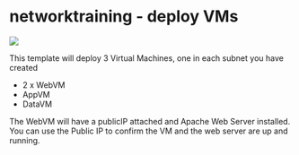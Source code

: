 # networktraining - deploy VMs

<a href="https://portal.azure.com/#create/Microsoft.Template/uri/https%3A%2F%2Fraw.githubusercontent.com%2Fdalejmarshall%2Fnetworktraining%2Fmaster%2Fazuredeploy.json" target="_blank">
    <img src="http://azuredeploy.net/deploybutton.png"/>
</a>

This template will deploy 3 Virtual Machines, one in each subnet you have created
- 2 x WebVM
- AppVM
- DataVM

The WebVM will have a publicIP attached and Apache Web Server installed. You can use the Public IP to confirm the VM and the web server are up and running.